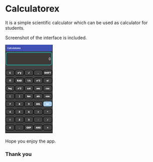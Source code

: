 # Calculatorex

 It is a simple scientific calculator which can be used as calculator for students.
 
 Screenshot of the interface is included.
 
 <img src="/calculator_screenshot.png" alt="Demo 1" width="30%"/>


  Hope you enjoy the app.
  
### Thank you
